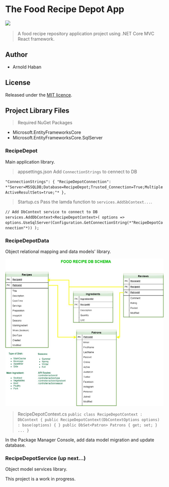 # The Food Recipe Depot App
![](https://img.shields.io/badge/version-0.0.1-green.svg)

>A food recipe repository application project using .NET Core MVC React framework.

## Author
- Arnold Haban
## License
Released under the [MIT licence](http://opensource.org/licenses/MIT).

## Project Library Files
>Required NuGet Packages
* Microsoft.EntityFrameworksCore
* Microsoft.EntityFrameworksCore.SqlServer
### RecipeDepot
Main application library.

>appsettings.json
Add `ConnectionStrings` to cennect to DB

`
  "ConnectionStrings": {
    "RecipeDepotConnection": *"Server=MSSQLDB;Database=RecipeDepot;Trusted_Connection=True;MultipleActiveResultSets=true;"*
  },
`

>Startup.cs
Pass the lamda function to `services.AddSbContext...`.

`
			// Add DbContext service to connect to DB
            services.AddDbContext<RecipeDepotContext>( options
                => options.UseSqlServer(Configuration.GetConnectionString(*"RecipeDepotConnection"*)) );
`


### RecipeDepotData
Object relational mapping and data models' library.

![](https://github.com/hsbyte/recipe-depot.net-mvc-react/blob/master/.md/dbschema.jpg)

>RecipeDepotContext.cs
`
    public class RecipeDepotContext : DbContext
    {
        public RecipeDepotContext(DbContextOptions options) : base(options) { }
        public DbSet<Patron> Patrons { get; set; }
        ...
    }
`

In the Package Manager Console, add data model migration and update database.

### RecipeDepotService (up next...)
Object model services library.


This project is a work in progress.